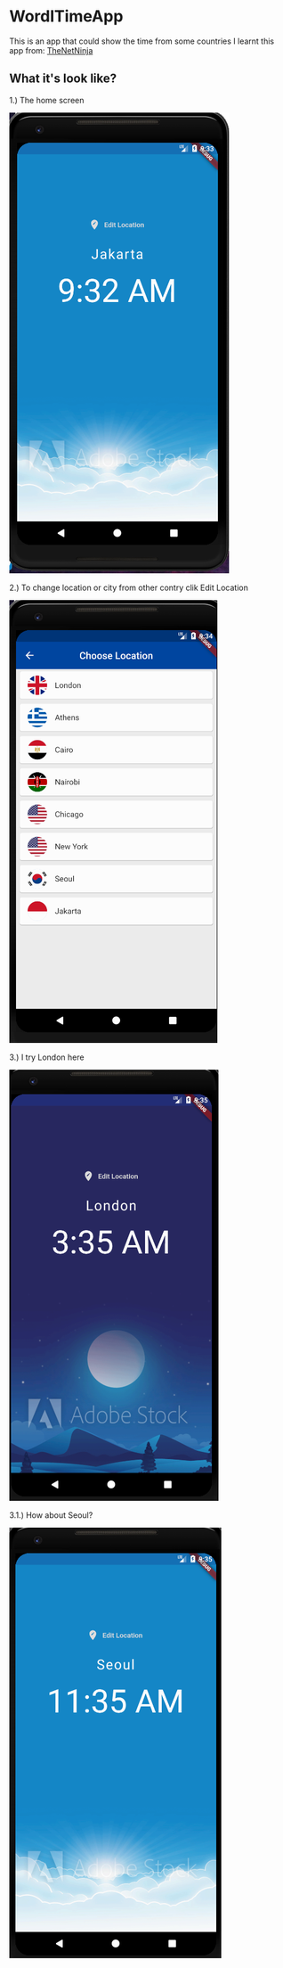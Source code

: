 # WordlTimeApp
This is an app that could show the time from some countries
I learnt this app from: [TheNetNinja](https://www.youtube.com/playlist?list=PL4cUxeGkcC9jLYyp2Aoh6hcWuxFDX6PBJ)


## What it's look like?

1.) The home screen

![screenshot1](/img/1.png)

2.) To change location or city from other contry clik Edit Location

![screenshot2](/img/2.png)

3.) I try London here

![screenshot3](/img/3.png)

3.1.) How about Seoul?

![screenshot4](/img/4.png)
